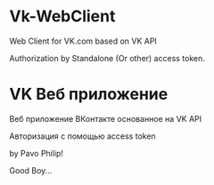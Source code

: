 # Vk-WebClient
Web Client for VK.com based on VK API

Authorization by Standalone (Or other) access token.
# VK Веб приложение
Веб приложение ВКонтакте основанное на VK API

Авторизация с помощью access token

by Pavo Philip!







Good Boy...
